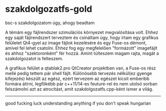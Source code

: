 szakdolgozatfs-gold
===================

bsc-s szakdolgozatom úgy, ahogy beadtam

A témám egy fájlrendszer szimulációs környezet megvalósítása volt. Ehhez egy saját fájlrendszert terveztem és csináltam úgy, hogy írtam egy grafikus felületet Qt4-gyel az image fájlok kezelésére és egy Fuse-os démont, amivel fel lehet csatolni. Ehhez fog egy megfelelően "formázott" imagefájlt és ahhoz "szektoronként" fér hozzá. Amint túlteszem magam rajta, magát a szakdolgozatot is felteszem.

A grafikus felület a qtablak2.pro QtCreator projektben van, a Fuse-os rész mellé pedig tettem pár shell fájlt.
Különösebb tervezés nélkül(ez gyenge kifejezés) készült az egész, ezért tervezem az egészet kicsit emberibb formára átírni, legfőkébb pár c++11/14-es feuture-rel és nem utolsó sorban felszámolni azt az atrocitást, amit szakdolgozatfs.cpp-ként ismer a világ.


----
good fucking luck understanding anything if you don't speak hungarian
